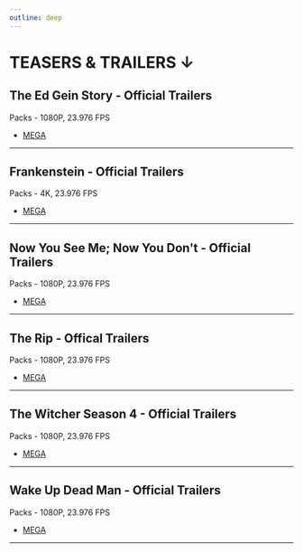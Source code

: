 ```yaml
---
outline: deep
---
```

# TEASERS & TRAILERS ↓

## The Ed Gein Story - Official Trailers
Packs - 1080P, 23.976 FPS

- [MEGA](https://mega.nz/folder/VXg12DhQ#s_12dE1nw8t-lRz6VnSWmg)
---

## Frankenstein - Official Trailers
Packs - 4K, 23.976 FPS

- [MEGA](https://mega.nz/folder/ZTJAjb4D#tEjOlT9SYRrsVr1TCLr0uw)
---

## Now You See Me; Now You Don't - Official Trailers
Packs - 1080P, 23.976 FPS

- [MEGA](https://mega.nz/folder/5CJGCJaI#PoqBxDGJq0MZiJ1hr7sXDQ)
---

## The Rip - Offical Trailers
Packs - 1080P, 23.976 FPS

- [MEGA](https://mega.nz/folder/JDBBSKYK#fjgmP438TKgqGfVkjcg80A)
---

## The Witcher Season 4 - Official Trailers
Packs - 1080P, 23.976 FPS

- [MEGA](https://mega.nz/folder/ASQB0IrI#tUo3TbzODdTSVZimpltz1w)
---

## Wake Up Dead Man - Official Trailers
Packs - 1080P, 23.976 FPS

- [MEGA](https://mega.nz/folder/RLY0mYAB#FA-mS4oUHZlYKf4iauO1-Q)
---